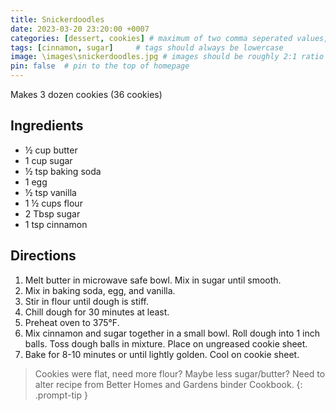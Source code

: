 ```yaml
---
title: Snickerdoodles
date: 2023-03-20 23:20:00 +0007 
categories: [dessert, cookies] # maximum of two comma seperated values, recipes are organized in folders based on the category
tags: [cinnamon, sugar]     # tags should always be lowercase
image: \images\snickerdoodles.jpg # images should be roughly 2:1 ratio
pin: false  # pin to the top of homepage
---
```


Makes 3 dozen cookies (36 cookies)

## Ingredients

* &frac12; cup butter
* 1 cup sugar
* &frac12; tsp baking soda
* 1 egg
* &frac12; tsp vanilla
* 1 &frac12; cups flour
* 2 Tbsp sugar
* 1 tsp cinnamon


## Directions

1. Melt butter in microwave safe bowl. Mix in sugar until smooth.
2. Mix in baking soda, egg, and vanilla.
3. Stir in flour until dough is stiff.
4. Chill dough for 30 minutes at least.
5. Preheat oven to 375&deg;F.
6. Mix cinnamon and sugar together in a small bowl. Roll dough into 1 inch balls. Toss dough balls in mixture. Place on ungreased cookie sheet.
7. Bake for 8-10 minutes or until lightly golden. Cool on cookie sheet.


> Cookies were flat, need more flour? Maybe less sugar/butter? Need to alter recipe from Better Homes and Gardens binder Cookbook.
{: .prompt-tip }


